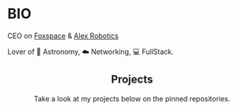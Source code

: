 # BIO

CEO on [Foxspace](https://github.com/foxspace) & [Alex Robotics](https://github.com/Alex-Robotics/)

Lover of :star2: Astronomy, :cloud: Networking,  :computer: FullStack.


<h2 align="center">Projects</h2>
<p align="center">Take a look at my projects below on the pinned repositories.</p>

